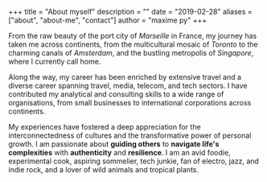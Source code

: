 +++
title = "About myself"
description = ""
date = "2019-02-28"
aliases = ["about", "about-me", "contact"]
author = "maxime py"
+++

From the raw beauty of the port city of *Marseille* in France, my journey has taken me across continents, from the multicultural mosaic of *Toronto* to the charming canals of *Amsterdam*, and the bustling metropolis of *Singapore*, where I currently call home.

Along the way, my career has been enriched by extensive travel and a diverse career spanning travel, media, telecom, and tech sectors. I have contributed my analytical and consulting skills to a wide range of organisations, from small businesses to international corporations across continents.

My experiences have fostered a deep appreciation for the interconnectedness of cultures and the transformative power of personal growth. I am passionate about **guiding others** to **navigate life's complexities** with **authenticity** and **resilience**. I am an avid foodie, experimental cook, aspiring sommelier, tech junkie, fan of electro, jazz, and indie rock, and a lover of wild animals and tropical plants.
